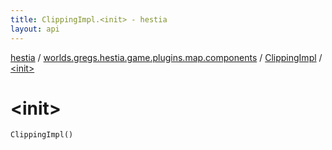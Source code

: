 ```yaml
---
title: ClippingImpl.<init> - hestia
layout: api
---
```


<div class='api-docs-breadcrumbs'><a href="../../index.html">hestia</a> / <a href="../index.html">worlds.gregs.hestia.game.plugins.map.components</a> / <a href="index.html">ClippingImpl</a> / <a href="./-init-.html">&lt;init&gt;</a></div>

# &lt;init&gt;

<div class="signature"><code><span class="identifier">ClippingImpl</span><span class="symbol">(</span><span class="symbol">)</span></code></div>
